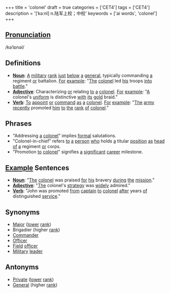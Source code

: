 +++
title = 'colonel'
draft = true
categories = ['CET4']
tags = ['CET4']
description = '[ˈkəːnl] n.陆军上校；中校'
keywords = ['ai words', 'colonel']
+++

## [Pronunciation](/en/post/pronunciation/)
/kəˈlɒnəl/

## Definitions
- **[Noun](/en/post/noun/)**: [A](/en/post/a/) [military](/en/post/military/) [rank](/en/post/rank/) [just](/en/post/just/) [below](/en/post/below/) [a](/en/post/a/) [general](/en/post/general/), typically commanding [a](/en/post/a/) regiment [or](/en/post/or/) battalion. [For](/en/post/for/) [example](/en/post/example/): "[The](/en/post/the/) [colonel](/en/post/colonel/) led [his](/en/post/his/) troops [into](/en/post/into/) [battle](/en/post/battle/)."
- **[Adjective](/en/post/adjective/)**: Characterizing [or](/en/post/or/) relating [to](/en/post/to/) [a](/en/post/a/) [colonel](/en/post/colonel/). [For](/en/post/for/) [example](/en/post/example/): "[A](/en/post/a/) colonel's [uniform](/en/post/uniform/) is distinctive [with](/en/post/with/) [its](/en/post/its/) [gold](/en/post/gold/) braid."
- **[Verb](/en/post/verb/)**: [To](/en/post/to/) [appoint](/en/post/appoint/) [or](/en/post/or/) [command](/en/post/command/) [as](/en/post/as/) [a](/en/post/a/) [colonel](/en/post/colonel/). [For](/en/post/for/) [example](/en/post/example/): "[The](/en/post/the/) [army](/en/post/army/) [recently](/en/post/recently/) promoted [him](/en/post/him/) [to](/en/post/to/) [the](/en/post/the/) [rank](/en/post/rank/) [of](/en/post/of/) [colonel](/en/post/colonel/)."

## Phrases
- "Addressing [a](/en/post/a/) [colonel](/en/post/colonel/)" implies [formal](/en/post/formal/) salutations.
- "Colonel-in-chief" refers [to](/en/post/to/) [a](/en/post/a/) [person](/en/post/person/) [who](/en/post/who/) holds [a](/en/post/a/) titular [position](/en/post/position/) [as](/en/post/as/) [head](/en/post/head/) [of](/en/post/of/) [a](/en/post/a/) regiment [or](/en/post/or/) corps.
- "Promotion [to](/en/post/to/) [colonel](/en/post/colonel/)" signifies [a](/en/post/a/) [significant](/en/post/significant/) [career](/en/post/career/) milestone.

## [Example](/en/post/example/) Sentences
- **[Noun](/en/post/noun/)**: "[The](/en/post/the/) [colonel](/en/post/colonel/) was praised [for](/en/post/for/) [his](/en/post/his/) bravery [during](/en/post/during/) [the](/en/post/the/) [mission](/en/post/mission/)."
- **[Adjective](/en/post/adjective/)**: "[The](/en/post/the/) colonel's [strategy](/en/post/strategy/) was [widely](/en/post/widely/) admired."
- **[Verb](/en/post/verb/)**: "John was promoted [from](/en/post/from/) [captain](/en/post/captain/) [to](/en/post/to/) [colonel](/en/post/colonel/) [after](/en/post/after/) years [of](/en/post/of/) distinguished [service](/en/post/service/)."

## Synonyms
- [Major](/en/post/major/) ([lower](/en/post/lower/) [rank](/en/post/rank/))
- Brigadier (higher [rank](/en/post/rank/))
- [Commander](/en/post/commander/)
- [Officer](/en/post/officer/)
- [Field](/en/post/field/) [officer](/en/post/officer/)
- [Military](/en/post/military/) [leader](/en/post/leader/)

## Antonyms
- [Private](/en/post/private/) ([lower](/en/post/lower/) [rank](/en/post/rank/))
- [General](/en/post/general/) (higher [rank](/en/post/rank/))
